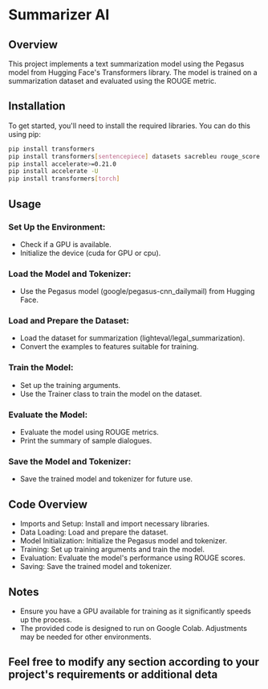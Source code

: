 # Summarizer AI

## Overview

This project implements a text summarization model using the Pegasus model from Hugging Face's Transformers library. The model is trained on a summarization dataset and evaluated using the ROUGE metric.

## Installation

To get started, you'll need to install the required libraries. You can do this using pip:

```bash
pip install transformers
pip install transformers[sentencepiece] datasets sacrebleu rouge_score py7zr -q
pip install accelerate>=0.21.0
pip install accelerate -U
pip install transformers[torch]

```
## Usage
### Set Up the Environment:

* Check if a GPU is available.
* Initialize the device (cuda for GPU or cpu).
### Load the Model and Tokenizer:

* Use the Pegasus model (google/pegasus-cnn_dailymail) from Hugging Face.
  
### Load and Prepare the Dataset:

* Load the dataset for summarization (lighteval/legal_summarization).
* Convert the examples to features suitable for training.
### Train the Model:

* Set up the training arguments.
* Use the Trainer class to train the model on the dataset.
### Evaluate the Model:

* Evaluate the model using ROUGE metrics.
* Print the summary of sample dialogues.
### Save the Model and Tokenizer:

* Save the trained model and tokenizer for future use.
## Code Overview
* Imports and Setup: Install and import necessary libraries.
* Data Loading: Load and prepare the dataset.
* Model Initialization: Initialize the Pegasus model and tokenizer.
* Training: Set up training arguments and train the model.
* Evaluation: Evaluate the model's performance using ROUGE scores.
* Saving: Save the trained model and tokenizer.
## Notes
* Ensure you have a GPU available for training as it significantly speeds up the process.
* The provided code is designed to run on Google Colab. Adjustments may be needed for other environments.

## Feel free to modify any section according to your project's requirements or additional deta

